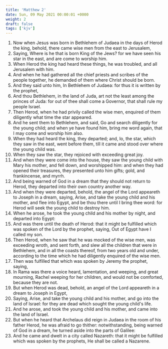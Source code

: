 ```yaml
---
title: 'Matthew 2'
date: Sun, 09 May 2021 00:00:01 +0000
weight: 2
draft: false
tags: ['kjv'] 
---
```


1. Now when Jesus was born in Bethlehem of Judaea in the days of Herod the king, behold, there came wise men from the east to Jerusalem,
2. Saying, Where is he that is born King of the Jews? for we have seen his star in the east, and are come to worship him.
3. When Herod the king had heard these things, he was troubled, and all Jerusalem with him.
4. And when he had gathered all the chief priests and scribes of the people together, he demanded of them where Christ should be born.
5. And they said unto him, In Bethlehem of Judaea: for thus it is written by the prophet,
6. And thou Bethlehem, in the land of Juda, art not the least among the princes of Juda: for out of thee shall come a Governor, that shall rule my people Israel.
7. Then Herod, when he had privily called the wise men, enquired of them diligently what time the star appeared.
8. And he sent them to Bethlehem, and said, Go and search diligently for the young child; and when ye have found him, bring me word again, that I may come and worship him also.
9. When they had heard the king, they departed; and, lo, the star, which they saw in the east, went before them, till it came and stood over where the young child was.
10. When they saw the star, they rejoiced with exceeding great joy.
11. And when they were come into the house, they saw the young child with Mary his mother, and fell down, and worshipped him: and when they had opened their treasures, they presented unto him gifts; gold, and frankincense, and myrrh.
12. And being warned of God in a dream that they should not return to Herod, they departed into their own country another way.
13. And when they were departed, behold, the angel of the Lord appeareth to Joseph in a dream, saying, Arise, and take the young child and his mother, and flee into Egypt, and be thou there until I bring thee word: for Herod will seek the young child to destroy him.
14. When he arose, he took the young child and his mother by night, and departed into Egypt:
15. And was there until the death of Herod: that it might be fulfilled which was spoken of the Lord by the prophet, saying, Out of Egypt have I called my son.
16. Then Herod, when he saw that he was mocked of the wise men, was exceeding wroth, and sent forth, and slew all the children that were in Bethlehem, and in all the coasts thereof, from two years old and under, according to the time which he had diligently enquired of the wise men.
17. Then was fulfilled that which was spoken by Jeremy the prophet, saying,
18. In Rama was there a voice heard, lamentation, and weeping, and great mourning, Rachel weeping for her children, and would not be comforted, because they are not.
19. But when Herod was dead, behold, an angel of the Lord appeareth in a dream to Joseph in Egypt,
20. Saying, Arise, and take the young child and his mother, and go into the land of Israel: for they are dead which sought the young child's life.
21. And he arose, and took the young child and his mother, and came into the land of Israel.
22. But when he heard that Archelaus did reign in Judaea in the room of his father Herod, he was afraid to go thither: notwithstanding, being warned of God in a dream, he turned aside into the parts of Galilee:
23. And he came and dwelt in a city called Nazareth: that it might be fulfilled which was spoken by the prophets, He shall be called a Nazarene.
